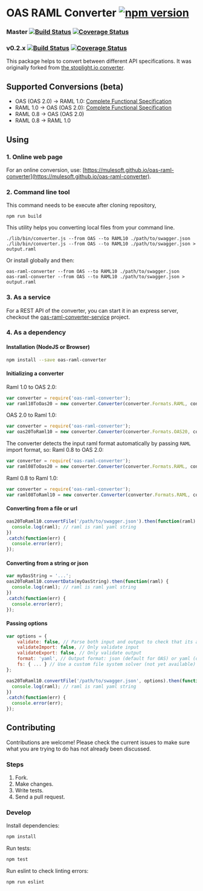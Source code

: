 # OAS RAML Converter [![npm version](https://badge.fury.io/js/oas-raml-converter.svg)](https://www.npmjs.com/package/oas-raml-converter)

### Master [![Build Status](https://travis-ci.org/mulesoft/oas-raml-converter.svg?branch=master)](https://travis-ci.org/mulesoft/oas-raml-converter) [![Coverage Status](https://coveralls.io/repos/github/mulesoft/oas-raml-converter/badge.svg?branch=master)](https://coveralls.io/github/mulesoft/oas-raml-converter?branch=master) 

### v0.2.x [![Build Status](https://travis-ci.org/mulesoft/oas-raml-converter.svg?branch=v0.2.x)](https://travis-ci.org/mulesoft/oas-raml-converter) [![Coverage Status](https://coveralls.io/repos/github/mulesoft/oas-raml-converter/badge.svg?branch=v0.2.x)](https://coveralls.io/github/mulesoft/oas-raml-converter?branch=v0.2.x) 

This package helps to convert between different API specifications. It was originally forked from [the stoplight.io converter](https://github.com/stoplightio/api-spec-converter). 

## Supported Conversions (beta)

- OAS (OAS 2.0) -> RAML 1.0: [Complete Functional Specification](./docs/OAS20-to-RAML10.md)
- RAML 1.0 -> OAS (OAS 2.0): [Complete Functional Specification](./docs/RAML10-to-OAS20.md)
- RAML 0.8 -> OAS (OAS 2.0)
- RAML 0.8 -> RAML 1.0

## Using

### 1. Online web page

For an online conversion, use: [https://mulesoft.github.io/oas-raml-converter](https://mulesoft.github.io/oas-raml-converter).

### 2. Command line tool

This command needs to be execute after cloning repository, 
```
npm run build
```

This utility helps you converting local files from your command line.

```
./lib/bin/converter.js --from OAS --to RAML10 ./path/to/swagger.json
./lib/bin/converter.js --from OAS --to RAML10 ./path/to/swagger.json > output.raml
```

Or install globally and then:

```
oas-raml-converter --from OAS --to RAML10 ./path/to/swagger.json
oas-raml-converter --from OAS --to RAML10 ./path/to/swagger.json > output.raml
```

### 3. As a service

For a REST API of the converter, you can start it in an express server, checkout the [oas-raml-converter-service](https://github.com/mulesoft/oas-raml-converter-service) project.

### 4. As a dependency

#### Installation (NodeJS or Browser)

```bash
npm install --save oas-raml-converter
```

#### Initializing a converter

Raml 1.0 to OAS 2.0:
```js
var converter = require('oas-raml-converter');
var raml10ToOas20 = new converter.Converter(converter.Formats.RAML, converter.Formats.OAS20);
```

OAS 2.0 to Raml 1.0:
```js
var converter = require('oas-raml-converter');
var oas20ToRaml10 = new converter.Converter(converter.Formats.OAS20, converter.Formats.RAML);
```

The converter detects the input raml format automatically by passing `RAML` import format, so:
Raml 0.8 to OAS 2.0:
```js
var converter = require('oas-raml-converter');
var raml08ToOas20 = new converter.Converter(converter.Formats.RAML, converter.Formats.OAS20);
```
Raml 0.8 to Raml 1.0:
```js
var converter = require('oas-raml-converter');
var raml08ToRaml10 = new converter.Converter(converter.Formats.RAML, converter.Formats.RAML);
```

#### Converting from a file or url

```js
oas20ToRaml10.convertFile('/path/to/swagger.json').then(function(raml) {
  console.log(raml); // raml is raml yaml string
})
.catch(function(err) {
  console.error(err);
});
```

#### Converting from a string or json

```js
var myOasString = '...';
oas20ToRaml10.convertData(myOasString).then(function(raml) {
  console.log(raml); // raml is raml yaml string
})
.catch(function(err) {
  console.error(err);
});
```

#### Passing options

```js
var options = {
    validate: false, // Parse both input and output to check that its a valid document
    validateImport: false, // Only validate input
    validateExport: false, // Only validate output
    format: 'yaml', // Output format: json (default for OAS) or yaml (default for RAML)
    fs: { ... } // Use a custom file system solver (not yet available)
};

oas20ToRaml10.convertFile('/path/to/swagger.json', options).then(function(raml) {
  console.log(raml); // raml is raml yaml string
})
.catch(function(err) {
  console.error(err);
});
```

## Contributing

Contributions are welcome! Please check the current issues to make sure what you are trying to do has not already been discussed.

### Steps

1. Fork.
2. Make changes.
3. Write tests.
4. Send a pull request.

### Develop

Install dependencies:
```bash
npm install
```

Run tests:
```bash
npm test
```

Run eslint to check linting errors:
```bash
npm run eslint
```
